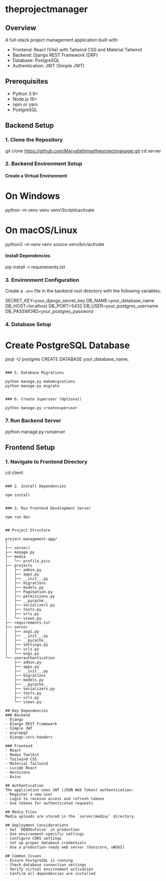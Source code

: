 # theprojectmanager

## Overview
A full-stack project management application built with:
- Frontend: React (Vite) with Tailwind CSS and Material Tailwind
- Backend: Django REST Framework (DRF)
- Database: PostgreSQL
- Authentication: JWT (Simple JWT)

## Prerequisites
- Python 3.9+
- Node.js 16+
- npm or yarn
- PostgreSQL

## Backend Setup

### 1. Clone the Repository

git clone https://github.com/Marvafathima/theprojectmanager.git
cd server


### 2. Backend Environment Setup

#### Create a Virtual Environment

# On Windows
python -m venv venv
venv\Scripts\activate

# On macOS/Linux
python3 -m venv venv
source venv/bin/activate


#### Install Dependencies

pip install -r requirements.txt


### 3. Environment Configuration
Create a `.env` file in the backend root directory with the following variables:

SECRET_KEY=your_django_secret_key
DB_NAME=your_database_name
DB_HOST=localhost
DB_PORT=5432
DB_USER=your_postgres_username
DB_PASSWORD=your_postgres_password


### 4. Database Setup

# Create PostgreSQL Database
psql -U postgres
CREATE DATABASE your_database_name;
```

### 5. Database Migrations

python manage.py makemigrations
python manage.py migrate


### 6. Create Superuser (Optional)

python manage.py createsuperuser
```

### 7. Run Backend Server

python manage.py runserver


## Frontend Setup

### 1. Navigate to Frontend Directory

cd client
```

### 2. Install Dependencies

npm install


### 3. Run Frontend Development Server

npm run dev


## Project Structure

project-management-app/
│
├── server/
├── manage.py
├── media
│   └── profile_pics
├── projects
│   ├── admin.py
│   ├── apps.py
│   ├── __init__.py
│   ├── migrations
│   ├── models.py
│   ├── Pagination.py
│   ├── permissions.py
│   ├── __pycache__
│   ├── serializers.py
│   ├── tests.py
│   ├── urls.py
│   └── views.py
├── requirements.txt
├── server
│   ├── asgi.py
│   ├── __init__.py
│   ├── __pycache__
│   ├── settings.py
│   ├── urls.py
│   └── wsgi.py
└── userauthentication
    ├── admin.py
    ├── apps.py
    ├── __init__.py
    ├── migrations
    ├── models.py
    ├── __pycache__
    ├── serializers.py
    ├── tests.py
    ├── urls.py
    └── views.py

## Key Dependencies
### Backend
- Django
- Django REST Framework
- Simple JWT
- psycopg2
- django-cors-headers

### Frontend
- React
- Redux Toolkit
- Tailwind CSS
- Material Tailwind
- Lucide React
- Heroicons
- Axios

## Authentication
The application uses JWT (JSON Web Token) authentication:
- Register a new user
- Login to receive access and refresh tokens
- Use tokens for authenticated requests

## Media Files
Media uploads are stored in the `server/media/` directory.

## Deployment Considerations
- Set `DEBUG=False` in production
- Use environment-specific settings
- Configure CORS settings
- Set up proper database credentials
- Use a production-ready web server (Gunicorn, uWSGI)

## Common Issues
- Ensure PostgreSQL is running
- Check database connection settings
- Verify virtual environment activation
- Confirm all dependencies are installed



